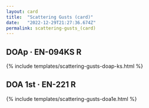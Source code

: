 ```yaml
---
layout: card
title:  "Scattering Gusts (card)"
date:   "2022-12-29T21:27:36.674Z"
permalink: scattering-gusts_(card)
---
```


## DOAp &middot; EN-094KS R

{% include templates/scattering-gusts-doap-ks.html %}


## DOA 1st &middot; EN-221 R

{% include templates/scattering-gusts-doa1e.html %}
